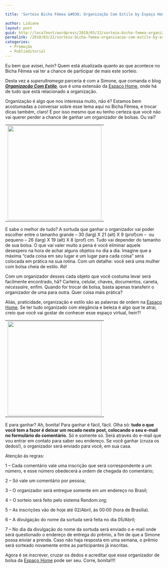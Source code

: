 ```yaml
---

title: 'Sorteio Bicha Fêmea &#038; Organização Com Estilo by Espaço Home'

author: Lidiane
layout: post
guid: http://localhost/wordpress/2010/03/22/sorteio-bicha-femea-organizacao-com-estilo-by-espaco-home/
permalink: /2010/03/22/sorteio-bicha-femea-organizacao-com-estilo-by-espaco-home/
categories:
  - Promoção
  - Publieditorial
---
```

Eu bem que avisei, _hein_? Quem está atualizada quanto ao que acontece no Bicha Fêmea vai ter a chance de participar de mais este sorteio.

Desta vez a _superultramega_ parceria é com a Simone, que comanda o blog **_<a href="http://www.newsespacohome.blogspot.com/" target="_blank">Organização Com Estilo</a>_**, que é uma extensão da <a href="http://www.espacohome.com.br/" target="_blank">Espaço Home</a>, onde há de tudo que está relacionado a organização.

<!--more-->

Organização é algo que nos interessa muito, não é? Estamos bem acostumadas a conversar sobre esse tema aqui no Bicha Fêmea, e trocar dicas também, claro! É por isso mesmo que eu tenho certeza que você não vai querer perder a chance de ganhar um organizador de bolsas. Ou vai?

<table align="center">
  <tr>
    <td>
      <a href="http://www.trololodemulher.com.br/blog/wp-content/uploads/2010/02/img_resize3.jpg"><img class="aligncenter size-medium wp-image-4366" title="img_resize[3]" src="http://www.trololodemulher.com.br/blog/wp-content/uploads/2010/02/img_resize3-300x300.jpg" alt="" width="300" height="300" /></a>
    </td>
  </tr>
</table>

E sabe o melhor de tudo? A sortuda que ganhar o organizador vai poder escolher entre o tamanho grande &#8211; 30 (larg) X 21 (alt) X 9 (prof)cm &#8211;  ou pequeno &#8211; 26 (larg) X 19 (alt) X 8 (prof) cm. Tudo vai depender do tamanho de sua bolsa. O que vai valer muito a pena é você eliminar aquele desespero na hora de achar alguns objetos no dia a dia. Imagine que a máxima “cada coisa em seu lugar e um lugar para cada coisa” será colocada em prática na sua rotina. Com um detalhe: você será uma mulher com bolsa cheia de estilo. _Rá_!

Com um organizador desses cada objeto que você costuma levar será facilmente encontrado, hã? Carteira, celular, chaves, documentos, caneta, _nécessaire_, enfim. Quando for trocar de bolsa, basta apenas transferir o organizador de uma para outra. Quer coisa mais prática?

Aliás, praticidade, organização e estilo são as palavras de ordem na <a href="http://www.espacohome.com.br/" target="_blank">Espaço Home</a>. Se ter tudo organizado com elegância e beleza é algo que te atrai, creio que você vai gostar de conhecer esse espaço virtual, hein?!

<table align="center">
  <tr>
    <td>
      <a href="http://www.trololodemulher.com.br/blog/wp-content/uploads/2010/02/img_resize3.jpg"><img class="aligncenter size-medium wp-image-4366" title="img_resize[3]" src="http://www.trololodemulher.com.br/blog/wp-content/uploads/2010/02/img_resize3-300x300.jpg" alt="" width="300" height="300" /></a>
    </td>
  </tr>
</table>

E para ganhar? Ah, bonita! Para ganhar é fácil, fácil. Olha só: **tudo o que você tem a fazer é deixar um recado neste post, colocando o seu e-mail no formulário do comentário.** Só e somente só. Será através do e-mail que vou entrar em contato para saber seu endereço. Se você ganhar (cruza os dedos!), o organizador será enviado para você, em sua casa.

Atenção ás regras:

1 – Cada comentário vale uma inscrição que será correspondente a um número, e esse número obedecerá a ordem de chegada do comentário;

2 – Só vale um comentário por pessoa;

3 – O organizador será entregue somente em um endereço no Brasil;

4 – O sorteio será feito pelo sistema Random.org;

5 – As inscrições vão de hoje até 02/Abril, ás 00:00 (hora de Brasília).

6 – A divulgação do nome da sortuda será feita no dia 05/Abril;

7 – No dia da divulgação do nome da sortuda será enviado o e-mail onde será questionado o endereço de entrega do prêmio, a fim de que a Simone possa enviar a prenda. Caso não haja resposta em uma semana, o prêmio será sorteado novamente entre as participantes já inscritas.

Agora é se inscrever, cruzar os dedos e acreditar que esse organizador de bolsa da <a href="http://www.espacohome.com.br/" target="_blank">Espaço Home</a> pode ser seu. Corre, bonita!!!!